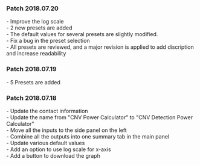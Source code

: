 ### Patch 2018.07.20  
\- Improve the log scale  
\- 2 new presets are added  
\- The default values for several presets are slightly modified.  
\- Fix a bug in the preset selection  
\- All presets are reviewed, and a major revision is applied to add discription and increase readability  

### Patch 2018.07.19
\- 5 Presets are added  
  
### Patch 2018.07.18
\- Update the contact information  
\- Update the name from "CNV Power Calculator" to "CNV Detection Power Calculator"  
\- Move all the inputs to the side panel on the left  
\- Combine all the outputs into one summary tab in the main panel  
\- Update various default values  
\- Add an option to use log scale for x-axis  
\- Add a button to download the graph  
